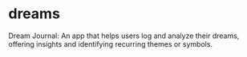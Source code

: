 # dreams
Dream Journal: An app that helps users log and analyze their dreams, offering insights and identifying recurring themes or symbols.
